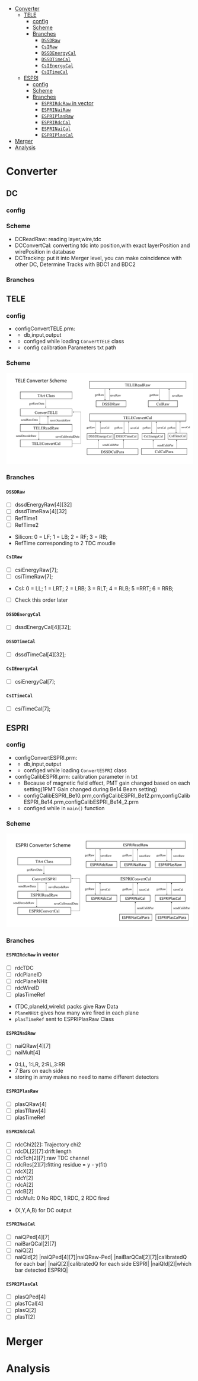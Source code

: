<!-- START doctoc generated TOC please keep comment here to allow auto update -->
<!-- DONT EDIT THIS SECTION, INSTEAD RE-RUN doctoc TO UPDATE -->


- [Converter](#converter)
  - [TELE](#tele)
    - [config](#config)
    - [Scheme](#scheme)
    - [Branches](#branches)
      - [`DSSDRaw`](#dssdraw)
      - [`CsIRaw`](#csiraw)
      - [`DSSDEnergyCal`](#dssdenergycal)
      - [`DSSDTimeCal`](#dssdtimecal)
      - [`CsIEnergyCal`](#csienergycal)
      - [`CsITimeCal`](#csitimecal)
  - [ESPRI](#espri)
    - [config](#config-1)
    - [Scheme](#scheme-1)
    - [Branches](#branches-1)
      - [`ESPRIRdcRaw` in vector](#esprirdcraw-in-vector)
      - [`ESPRINaiRaw`](#esprinairaw)
      - [`ESPRIPlasRaw`](#espriplasraw)
      - [`ESPRIRdcCal`](#esprirdccal)
      - [`ESPRINaiCal`](#esprinaical)
      - [`ESPRIPlasCal`](#espriplascal)
- [Merger](#merger)
- [Analysis](#analysis)

<!-- END doctoc generated TOC please keep comment here to allow auto update -->

# Converter
## DC
### config
### Scheme
- DCReadRaw: reading layer,wire,tdc
- DCConvertCal: converting tdc into position,with exact layerPosition and wirePosition in database
- DCTracking: put it into Merger level, you can make coincidence with other DC, Determine Tracks with BDC1 and BDC2
### Branches
## TELE
### config
- configConvertTELE.prm:
- - db,input,output
- - configed while loading `ConvertTELE` class
- - config calibration Parameters txt path
### Scheme
![scheme](./pic/TELEConverterScheme.png)
### Branches
#### `DSSDRaw` 
- [ ] dssdEnergyRaw[4][32]
- [ ] dssdTimeRaw[4][32]
- [ ] RefTime1 
- [ ] RefTime2 
- Silicon: 0 = LF; 1 = LB; 2 = RF; 3 = RB;
- RefTime corresponding to 2 TDC moudle
#### `CsIRaw` 
- [ ] csiEnergyRaw[7];
- [ ] csiTimeRaw[7];
- CsI: 0 = LL; 1 = LRT; 2 = LRB; 3 = RLT; 4 = RLB; 5 =RRT; 6 = RRB;
- [ ] Check this order later
#### `DSSDEnergyCal` 
- [ ] dssdEnergyCal[4][32];
#### `DSSDTimeCal` 
- [ ] dssdTimeCal[4][32];
#### `CsIEnergyCal` 
- [ ] csiEnergyCal[7];
#### `CsITimeCal` 
- [ ] csiTimeCal[7];

## ESPRI
### config
- configConvertESPRI.prm:
- -  db,input,output
- - configed while loading `ConvertESPRI` class
- configCalibESPRI.prm: calibration parameter in txt
- - Because of magnetic field effect, PMT gain changed based on each setting(1PMT Gain changed during Be14 Beam setting)
- - configCalibESPRI_Be10.prm,configCalibESPRI_Be12.prm,configCalibESPRI_Be14.prm,configCalibESPRI_Be14_2.prm
- - configed while in `main()` function
### Scheme
![scheme](./pic/ESPRIConverterScheme.png)
### Branches
#### `ESPRIRdcRaw` in vector
-[ ] rdcTDC
-[ ] rdcPlaneID
-[ ] rdcPlaneNHit
-[ ] rdcWireID
-[ ] plasTimeRef
- (TDC,planeId,wireId) packs give Raw Data
- `PlaneNHit` gives how many wire fired in each plane
- `plasTimeRef` sent to ESPRIPlasRaw Class
#### `ESPRINaiRaw`
-[ ] naiQRaw[4][7]
-[ ] naiMult[4]
- 0:LL, 1:LR, 2:RL,3:RR
- 7 Bars on each side
- storing in array makes no need to name different detectors
#### `ESPRIPlasRaw`
-[ ] plasQRaw[4]
-[ ] plasTRaw[4]
-[ ] plasTimeRef
#### `ESPRIRdcCal`
- [ ] rdcChi2[2]: Trajectory chi2          
- [ ] rdcDL[2][7]:drift length              
- [ ] rdcTch[2][7]:raw TDC channel               
- [ ] rdcRes[2][7]:fitting residue = y - y(fit)              
- [ ] rdcX[2]              
- [ ] rdcY[2]              
- [ ] rdcA[2]               
- [ ] rdcB[2]              
- [ ] rdcMult: 0 No RDC, 1 RDC, 2 RDC fired
- (X,Y,A,B) for DC output
#### `ESPRINaiCal`
- [ ] naiQPed[4][7]
- [ ] naiBarQCal[2][7]
- [ ] naiQ[2]
- [ ] naiQId[2]
|naiQPed[4][7]|naiQRaw-Ped|
|naiBarQCal[2][7]|calibratedQ for each bar|
|naiQ[2]|calibratedQ for each side ESPRI|
|naiQId[2]|which bar detected ESPRIQ| 
#### `ESPRIPlasCal`
- [ ] plasQPed[4]
- [ ] plasTCal[4]
- [ ] plasQ[2]
- [ ] plasT[2]

# Merger

# Analysis
